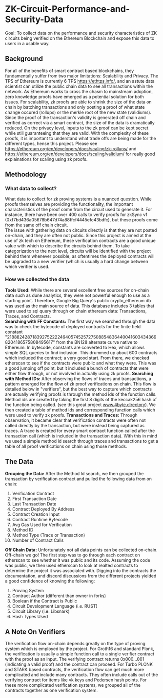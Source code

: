 # ZK-Circuit-Performance-and-Security-Data
Goal: To collect data on the performance and security characteristics of ZK circuits being verified on the Ethereum Blockchain and expose this data to users in a usable way.

## Background
For all of the benefits of smart contract based blockchains, they fundamentally suffer from two major limitations: Scalability and Privacy.  The TPS of Ethereum is currently 6 TPS https://ethtps.info/, and an astute data scientist can utilize the public chain data to see all transactions within the network. As Ethereum works to cross the chasm to mainstream adoption, zero knowledge proofs have emerged as a potential solution for both issues. For scalability, zk proofs are able to shrink the size of the data on chain by batching transactions and only posting a proof of what state change occured (rollups) or the merkle root of the new state (validiums).  Since the proof of the transaction's validity is generated off chain and verified as correct via a smart contract, the size of the data is dramatically reduced.  On the privacy level, inputs to the zk proof can be kept secret while still guaranteeing that they are valid.  With the complexity of these proofs, it is important to understand what trade offs are being made for the different types, hense this project.  Please see https://ethereum.org/en/developers/docs/scaling/zk-rollups/ and https://ethereum.org/en/developers/docs/scaling/validium/ for really good explainations for scaling using zk proofs.
## **Methodology**
### What data to collect?
What data to collect for zk proving systems is a nuanced question.  While proofs themselves are providing the functionality, the important characteristics of the proof come from the circuit used to generate it.  For instance, there have been over 400 calls to verify proofs for zkSync v1 (0xf7bd436a05678b647d74a88ffcf4445efc43bdfc), but these proofs come from the same off chain circuit.  
The issue with gathering data on circuits directly is that they are not posted on-chain, and they are often not public.  Since this project is aimed at the use of zk tech on Ethereum, these verification contracts are a good unique value with which to describe the circuits behind them.
To take categorization to the next level, circuits will be identified with the project behind them whenever possible, as oftentimes the deployed contracts will be upgraded to a new verifier (which is usually a hard change between which verifier is used.
### How we collected the data
**Tools Used:**  While there are several excellent free sources for on-chain data such as dune analytics, they were not powerful enough to use as a starting point.  Therefore, Google Big Query's public crypto_ethereum db was used as the main source of data.  This database includes 3 tables that were used to sql query through on chain ethereum data: Transactions, Traces, and Contracts.  
**Searching with FF Constants:** The first way we searched through the data was to check the bytecode of deployed contracts for the finite field constant "21888242871839275222246405745257275088548364400416034343698204186575808495617" from the BN128 alternate curve native to Ethereum. In bytecode, constants are converted to Hex, which allows simple SQL queries to find inclusion. This drummed up about 600 contracts which included the contract; a very good start.  From there, we checked etherscan to see if the contracts were public and what they were. This was a good jumping off point, but it included a bunch of contracts that were either flow through, or not involved in actually using zk proofs.
**Searching with Method IDs:** After observing the flows of traces and transactions, a pattern emerged for the flow of zk proof verifications on chain. This flow is detailed below in "verifiers", but the best way to capture which contracts are actually verifying proofs is through the method ids of the function calls. Method ids are created by taking the first 8 digits of the keccak256 hash of the function being called. (see this great project www.4byte.directory). We then created a table of method ids and corresponding function calls which were used to verify zk proofs.
**Transactions and Traces:** Through observation, it became clear that verification contracts were often not called directly by the transaction, but were instead being captured as traces.  A trace is created for every smart contract function called after the transaction call (which is included in the transaction data). With this in mind we used a simple method id search through traces and transactions to get a table of all proof verifications on chain using those methods.
## The Data
**Grouping the Data:** After the Method Id search, we then grouped the transaction by verification contract and pulled the following data from on chain:
1. Verification Contract
2. First Transaction Date
3. Last Transaction Date
4. Contract Deployed By Address
5. Contract Creation Input
6. Contract Runtime Bytecode
7. Avg Gas Used for Verification
8. Method ID
9. Method Type (Trace or Transaction)
10. Number of Contract Calls

**Off Chain Data:** Unfortunately not all data points can be collected on-chain. Off-chain we go! The first step was to go through each contract on etherscan to see whether it was public and its code. Assuming the code was public, we then used etherscan to look at realted contracts to determine the project it was associated with. Digging into the contracts the documentation, and discord discussions from the different projects yielded a good confidence of knowing the following:
1. Proving System
2. Contract Author (different than owner in forks)
3. Boolean if the Contract is Public
4. Circuit Development Language (i.e. RUST)
5. Circuit Library (i.e. Libsnark)
6. Hash Types Used



## **A Note On Verifiers**
The verification flow on-chain depends greatly on the type of proving system which is employed by the project.  For Groth16 and standard Plonk, the verification is usually a simple function call to a single verifier contract with the proof as an input.  The verifying contract returns 0x000...001 (indicating a valid proof) and the contract can proceed.  For Turbo PLONK and STARK based contracts, the verification flow can get much more complicated and include many contracts.  They often include calls out of the verifying contract for items like vk keys and Pedersen hash points. For these more complicated verification systems, we grouped all of the contracts together as one verification system.
